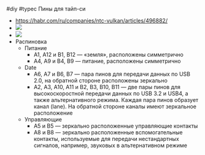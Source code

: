 #diy #typec
Пины для тайп-си
- https://habr.com/ru/companies/ntc-vulkan/articles/496882/
- ![](Pasted%20image%2020231010011220.png)
- ![](Pasted%20image%2020231012150604.png)
- Распиновка
	- Питание
		- A1, A12 и B1, B12 — «земля», расположены симметрично
		- A4, A9 и B4, B9 — питание, расположены симметрично
	- Date
		- A6, A7 и B6, B7 — пара пинов для передачи данных по USB 2.0, на обратной стороне расположены зеркально
		- A2, A3, A10, A11 и B2, B3, B10, B11 — две пары пинов для высокоскоростной передачи данных по USB 3.2 и USB4, а также альтернативного режима. Каждая пара пинов образует канал (lane). На обратной стороне каналы имеют зеркальное расположение
	- Управляющие
		- A5 и B5 — зеркально расположенные управляющие контакты
		- A8 и B8 — зеркально расположенные вспомогательные контакты, используемые для передачи нестандартных сигналов, например, звуковых в альтернативном режиме